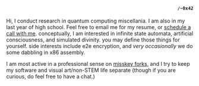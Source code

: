 <h4 align="right"><code>/~0x42</code></h3>

Hi, I conduct research in quantum computing miscellania. I am also in my last year of high school. Feel free to email me for my resume, or [schedule a call with me](https://cal.com/fractalmachina/professional). conceptually, I am interested in infinite state automata, artificial consciousness, and simulated divinity. you may define those things for yourself. side interests include e2e encryption, and *very occasionally* we do some dabbling in x86 assembly.

I am most active in a professional sense on [misskey forks](https://bytes.programming.dev/@0x42), and I try to keep my software and visual art/non-STEM life separate (though if you are curious, do feel free to have a chat.)
